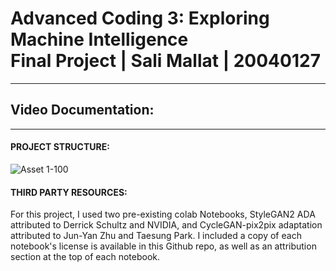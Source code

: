 # Advanced Coding 3: Exploring Machine Intelligence <br> Final Project | Sali Mallat | 20040127

<hr>

## Video Documentation:

<hr>

#### PROJECT STRUCTURE:

![Asset 1-100](https://user-images.githubusercontent.com/92052904/174483211-41665523-dce5-4ce3-bff3-31d625cc5381.jpg)

#### THIRD PARTY RESOURCES:

For this project, I used two pre-existing colab Notebooks, StyleGAN2 ADA attributed to Derrick Schultz and NVIDIA, and CycleGAN-pix2pix adaptation attributed to Jun-Yan Zhu and Taesung Park. I included a copy of each notebook's license is available in this Github repo, as well as an attribution section at the top of each notebook. 
